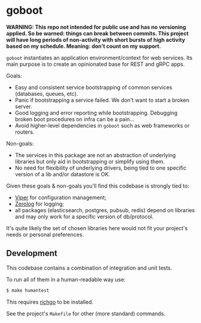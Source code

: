 # goboot

**WARNING: This repo not intended for public use and has no versioning applied. So be warned: things can break between commits. This project will have long periods of non-activity with short bursts of high activity based on my schedule. Meaning: don't count on my support.**

`goboot` instantiates an application environment/context for web services. Its main purpose is to create an opinionated base for REST and gRPC apps.

Goals:

- Easy and consistent service bootstrapping of common services (databases, queues, etc).
- Panic if bootstrapping a service failed. We don't want to start a broken server.
- Good logging and error reporting while bootstrapping. Debugging broken boot procedures on infra can be a pain...
- Avoid higher-level dependencies in `goboot` such as web frameworks or routers.

Non-goals:

- The services in this package are not an abstraction of underlying libraries but only aid in bootstrapping or simplify using them.
- No need for flexibility of underlying drivers, being tied to one specific version of a lib and/or datastore is OK.

Given these goals & non-goals you'll find this codebase is strongly tied to:

- [Viper](https://github.com/spf13/viper) for configuration management;
- [Zerolog](https://github.com/rs/zerolog) for logging;
- all packages (elasticsearch, postgres, pubsub, redis) depend on libraries and may only work for a specific version of db/protocol.

It's quite likely the set of chosen libraries here would not fit your project's needs or personal preferences.

## Development

This codebase contains a combination of integration and unit tests.

To run all of them in a human-readable way use:

```bash
$ make humantest
```

This requires [richgo](https://github.com/kyoh86/richgo) to be installed.

See the project's `Makefile` for other (more standard) commands.